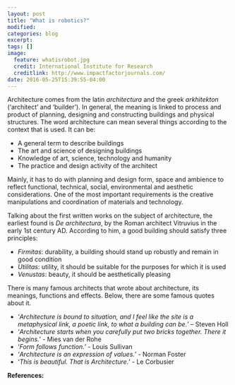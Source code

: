 ```yaml
---
layout: post
title: "What is robotics?"
modified:
categories: blog
excerpt:
tags: []
image:
  feature: whatisrobot.jpg
  credit: International Institute for Research
  creditlink: http://www.impactfactorjournals.com/
date: 2016-05-25T15:39:55-04:00
---
```


Architecture comes from the latin _architectura_ and the greek _arkhitekton_ (‘architect’ and ‘builder’). In general, the meaning is linked to process and product of planning, designing and constructing buildings and physical structures. The word architecture can mean several things according to the context that is used. It can be:

* A general term to describe buildings
* The art and science of designing buildings
* Knowledge of art, science, technology and humanity
* The practice and design activity of the architect

Mainly, it has to do with planning and design form, space and ambience to reflect functional, technical, social, environmental and aesthetic considerations. One of the most important requirements is the creative manipulations and coordination of materials and technology.

Talking about the first written works on the subject of architecture, the earliest found is _De architectura_, by the Roman architect Vitruvius in the early 1st century AD. According to him, a good building should satisfy three principles:

* _Firmitas_: durability, a building should stand up robustly and remain in good condition
* _Utilitas_: utility, it should be suitable for the purposes for which it is used
* _Venustas_: beauty, it should be aesthetically pleasing

There is many famous architects that wrote about architecture, its meanings, functions and effects. Below, there are some famous quotes about it.

* ‘_Architecture is bound to situation, and I feel like the site is a metaphysical link, a poetic link, to what a building can be._’ – Steven Holl
* ‘_Architecture starts when you carefully put two bricks together. There it begins._’ - Mies van der Rohe
* ‘_Form follows function._’ - Louis Sullivan
* ‘_Architecture is an expression of values._’ - Norman Foster
* ‘_This is beautiful. That is Architecture._’ - Le Corbusier


**References:**


[jekyll-gh]: https://github.com/jekyll/jekyll
[jekyll]:    http://jekyllrb.com
